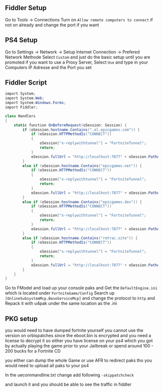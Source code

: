 ## Fiddler Setup
Go to Tools -> Connections
Turn on `Allow remote computers to connect` if not on already
and change the port if you want
## PS4 Setup
Go to Settings -> Network -> Setup Internet Connection -> Prefered Network Methode
Select `Custom` and just do the basic setup until you are promoted if you want to use a Proxy
Server, Select `Use`  and type in your Computers IP Adresse and the Port you set

## Fiddler Script

```cs 
import System;
import System.Web;
import System.Windows.Forms;
import Fiddler;

class Handlers
{ 
    static function OnBeforeRequest(oSession: Session) {
        if (oSession.hostname.Contains(".ol.epicgames.com")) {
            if (oSession.HTTPMethodIs("CONNECT"))
            {
                oSession["x-replywithtunnel"] = "FortniteTunnel";
                return;
            }
            oSession.fullUrl = "http://localhost:7877" + oSession.PathAndQuery;
        }
        else if (oSession.hostname.Contains("epicgames.net")) {
            if (oSession.HTTPMethodIs("CONNECT"))
            {
                oSession["x-replywithtunnel"] = "FortniteTunnel";
                return;
            }
            oSession.fullUrl = "http://localhost:7877" + oSession.PathAndQuery;
        }
        else if (oSession.hostname.Contains("epicgames.dev")) {
            if (oSession.HTTPMethodIs("CONNECT"))
            {
                oSession["x-replywithtunnel"] = "FortniteTunnel";
                return;
            }
            oSession.fullUrl = "http://localhost:7877" + oSession.PathAndQuery;
        }
        else if (oSession.hostname.Contains("retrac.site")) {
            if (oSession.HTTPMethodIs("CONNECT"))
            {
                oSession["x-replywithtunnel"] = "FortniteTunnel";
                return;
            }
            oSession.fullUrl = "http://localhost:7877" + oSession.PathAndQuery;
        }
    }
} 
```

Go to FModel and load up your console paks and Get the `DefaultEngine.ini` which is located under `FortniteGame/Config`
Search up `[OnlineSubsystemMcp.BaseServiceMcp]` and change the protocol to `http`
and Repack it with u4pak under the same location as the .ini


## PKG setup
you would need to have dumped fortnite yourself you cannot use the version on orbispatches since the eboot.bin is encrypted and you need a license to decrypt it
so either you have license on your ps4 which you got by actually playing the game prior to your Jailbreak or spend around 100 - 200 bucks for a Fortnite CD

you either can dump the whole Game or use AFR to redirect paks tho you would need to upload all paks to your ps4

In the uecommandline.txt change add following
`-skippatchcheck`

and launch it and you should be able to see the traffic in fiddler


